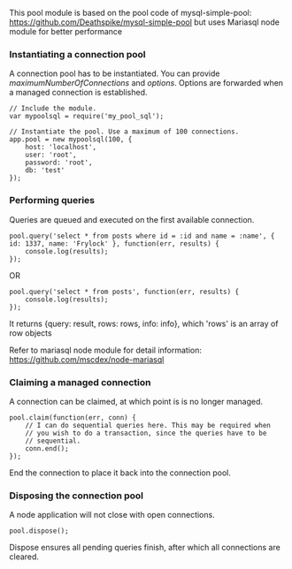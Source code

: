This pool module is based on the pool code of mysql-simple-pool: https://github.com/Deathspike/mysql-simple-pool but uses Mariasql node module for better performance

### Instantiating a connection pool

A connection pool has to be instantiated. You can provide *maximumNumberOfConnections* and *options*. Options are forwarded when a managed connection is established.

	// Include the module.
	var mypoolsql = require('my_pool_sql');

	// Instantiate the pool. Use a maximum of 100 connections.
	app.pool = new mypoolsql(100, {
		host: 'localhost',
		user: 'root',
		password: 'root',
		db: 'test'
	});

### Performing queries

Queries are queued and executed on the first available connection.

	pool.query('select * from posts where id = :id and name = :name', { id: 1337, name: 'Frylock' }, function(err, results) {
		console.log(results);
	});

OR

	pool.query('select * from posts', function(err, results) {
		console.log(results);
	});

It returns {query: result, rows: rows, info: info}, which 'rows' is an array of row objects

Refer to mariasql node module for detail information: https://github.com/mscdex/node-mariasql

### Claiming a managed connection

A connection can be claimed, at which point is is no longer managed.

	pool.claim(function(err, conn) {
		// I can do sequential queries here. This may be required when
		// you wish to do a transaction, since the queries have to be
		// sequential.
		conn.end();
	});

End the connection to place it back into the connection pool.

### Disposing the connection pool

A node application will not close with open connections.

	pool.dispose();

Dispose ensures all pending queries finish, after which all connections are cleared.
